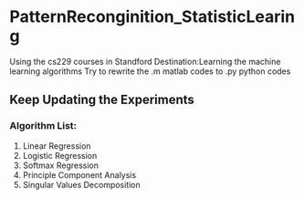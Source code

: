 # PatternReconginition_StatisticLearing
Using the cs229 courses in Standford
Destination:Learning the machine learning algorithms
Try to rewrite the .m matlab codes to .py python codes
## Keep Updating the Experiments
### Algorithm List:
  1. Linear Regression
  2. Logistic Regression
  3. Softmax Regression
  4. Principle Component Analysis
  5. Singular Values Decomposition
